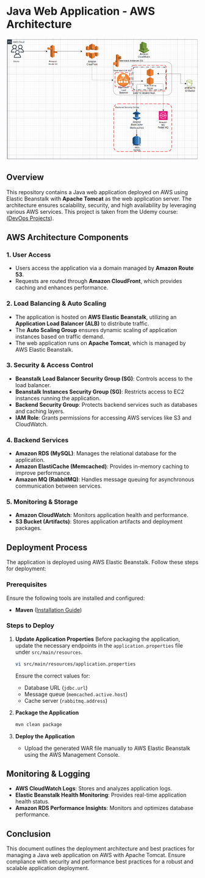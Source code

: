 # Java Web Application - AWS Architecture

![AWS Architecture Diagram](diagram.png)

## Overview
This repository contains a Java web application deployed on AWS using Elastic Beanstalk with **Apache Tomcat** as the web application server. The architecture ensures scalability, security, and high availability by leveraging various AWS services.
This project is taken from the Udemy course:([DevOps Projects](https://www.udemy.com/course/devopsprojects/learn/lecture/23898010#reviews)).


## AWS Architecture Components

### 1. **User Access**
- Users access the application via a domain managed by **Amazon Route 53**.
- Requests are routed through **Amazon CloudFront**, which provides caching and enhances performance.

### 2. **Load Balancing & Auto Scaling**
- The application is hosted on **AWS Elastic Beanstalk**, utilizing an **Application Load Balancer (ALB)** to distribute traffic.
- The **Auto Scaling Group** ensures dynamic scaling of application instances based on traffic demand.
- The web application runs on **Apache Tomcat**, which is managed by AWS Elastic Beanstalk.

### 3. **Security & Access Control**
- **Beanstalk Load Balancer Security Group (SG)**: Controls access to the load balancer.
- **Beanstalk Instances Security Group (SG)**: Restricts access to EC2 instances running the application.
- **Backend Security Group**: Protects backend services such as databases and caching layers.
- **IAM Role**: Grants permissions for accessing AWS services like S3 and CloudWatch.

### 4. **Backend Services**
- **Amazon RDS (MySQL)**: Manages the relational database for the application.
- **Amazon ElastiCache (Memcached)**: Provides in-memory caching to improve performance.
- **Amazon MQ (RabbitMQ)**: Handles message queuing for asynchronous communication between services.

### 5. **Monitoring & Storage**
- **Amazon CloudWatch**: Monitors application health and performance.
- **S3 Bucket (Artifacts)**: Stores application artifacts and deployment packages.

## Deployment Process
The application is deployed using AWS Elastic Beanstalk. Follow these steps for deployment:

### Prerequisites
Ensure the following tools are installed and configured:
- **Maven** ([Installation Guide](https://maven.apache.org/install.html))

### Steps to Deploy
1. **Update Application Properties**
   Before packaging the application, update the necessary endpoints in the `application.properties` file under `src/main/resources`.
   ```sh
   vi src/main/resources/application.properties
   ```
   Ensure the correct values for:
   - Database URL (`jdbc.url`)
   - Message queue (`memcached.active.host`)
   - Cache server (`rabbitmq.address`)

2. **Package the Application**
   ```sh
   mvn clean package
   ```

3. **Deploy the Application**
   - Upload the generated WAR file manually to AWS Elastic Beanstalk using the AWS Management Console.

## Monitoring & Logging
- **AWS CloudWatch Logs**: Stores and analyzes application logs.
- **Elastic Beanstalk Health Monitoring**: Provides real-time application health status.
- **Amazon RDS Performance Insights**: Monitors and optimizes database performance.

## Conclusion
This document outlines the deployment architecture and best practices for managing a Java web application on AWS with Apache Tomcat. Ensure compliance with security and performance best practices for a robust and scalable application deployment.

